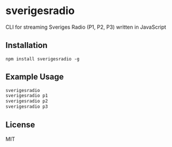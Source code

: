 # sverigesradio
CLI for streaming Sveriges Radio (P1, P2, P3) written in JavaScript

Installation
-------
`npm install sverigesradio -g` 

Example Usage
-----
```sh
sverigesradio
sverigesradio p1
sverigesradio p2
sverigesradio p3
```

License
-------
MIT
